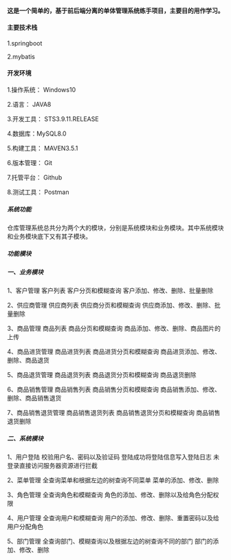 #### 这是一个简单的，基于前后端分离的单体管理系统练手项目，主要目的用作学习。

#### 主要技术栈
1.springboot

2.mybatis
#### 开发环境
1.操作系统： Windows10

2.语言： JAVA8

3.开发工具： STS3.9.11.RELEASE

4.数据库：MySQL8.0

5.构建工具： MAVEN3.5.1

6.版本管理： Git

7.托管平台： Github

8.测试工具： Postman

##### 系统功能
仓库管理系统总共分为两个大的模块，分别是系统模块和业务模块。其中系统模块和业务模块底下又有其子模块。

##### 功能模块
##### 一、业务模块

1、客户管理
客户列表
客户分页和模糊查询
客户添加、修改、删除、批量删除

2、供应商管理
供应商列表
供应商分页和模糊查询
供应商添加、修改、删除、批量删除

3、商品管理
商品列表
商品分页和模糊查询
商品添加、修改、删除、商品图片的上传

4、商品进货管理
商品进货列表
商品进货分页和模糊查询
商品进货添加、修改、删除、商品退货

5、商品退货管理
商品退货列表
商品退货分页和模糊查询
商品退货删除

6、商品销售管理
商品销售列表
商品销售分页和模糊查询
商品销售添加、修改、删除、商品销售退货

7、商品销售退货管理
商品销售退货列表
商品销售退货分页和模糊查询
商品销售退货删除

##### 二、系统模块
1、用户登陆
校验用户名、密码以及验证码
登陆成功将登陆信息写入登陆日志
未登录直接访问服务器资源进行拦截

2、菜单管理
全查询菜单和根据左边的树查询不同菜单
菜单的添加、修改、删除

3、角色管理
全查询角色和模糊查询
角色的添加、修改、删除以及给角色分配权限

4、用户管理
全查询用户和模糊查询
用户的添加、修改、删除、重置密码以及给用户分配角色

5、部门管理
全查询部门、模糊查询以及根据左边的树查询不同的部门
部门的添加、修改、删除
